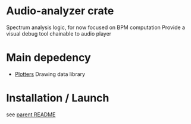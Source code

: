 # Audio-analyzer crate

Spectrum analysis logic, for now focused on BPM computation
Provide a visual debug tool chainable to audio player

# Main depedency
 - [Plotters](https://github.com/plotters-rs/plotters) Drawing data library

# Installation / Launch
see [parent README](https://github.com/jgarnierGit/mp3-player/blob/develop/README.md)